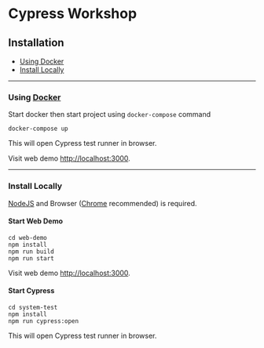 # Cypress Workshop

## Installation

- [Using Docker](#using-docker)
- [Install Locally](#install-locally)

---

### Using [Docker](https://www.docker.com)

Start docker then start project using `docker-compose` command

```
docker-compose up
```

This will open Cypress test runner in browser.

Visit web demo [http://localhost:3000](http://localhost:3000).

---

### Install Locally

[NodeJS](https://nodejs.org/en/download) and Browser ([Chrome](https://www.google.com/chrome) recommended) is required.

#### Start Web Demo
```
cd web-demo
npm install
npm run build
npm run start
```

Visit web demo [http://localhost:3000](http://localhost:3000).

#### Start Cypress
```
cd system-test
npm install
npm run cypress:open
```

This will open Cypress test runner in browser.
